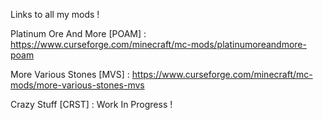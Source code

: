 Links to all my mods !

Platinum Ore And More [POAM] :
https://www.curseforge.com/minecraft/mc-mods/platinumoreandmore-poam

More Various Stones [MVS] :
https://www.curseforge.com/minecraft/mc-mods/more-various-stones-mvs

Crazy Stuff [CRST] :
Work In Progress !
